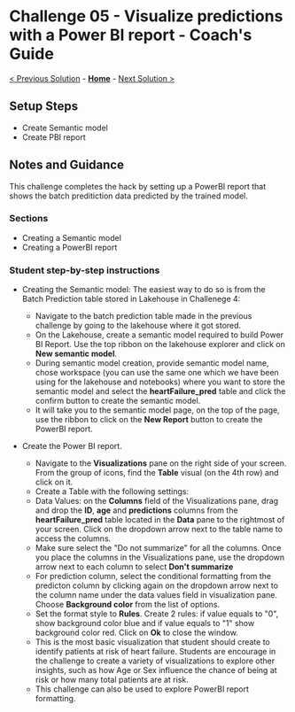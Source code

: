 # Challenge 05 - Visualize predictions with a Power BI report - Coach's Guide 

[< Previous Solution](./Solution-04.md) - **[Home](./README.md)** - [Next Solution >](./Solution-06.md)

## Setup Steps

- Create Semantic model
-  Create PBI report


## Notes and Guidance
This challenge completes the hack by setting up a PowerBI report that shows the batch preditiction data predicted by the trained model.

### Sections
- Creating a Semantic model
- Creating a PowerBI report

### Student step-by-step instructions

- Creating the Semantic model: The easiest way to do so is from the Batch Prediction table stored in Lakehouse in Challenege 4:

  - Navigate to the batch prediction table made in the previous challenge by going to the lakehouse where it got stored.
  - On the Lakehouse, create a semantic model required to build Power BI Report. Use the top ribbon on the lakehouse explorer and click on **New semantic model**.
  - During semantic model creation, provide semantic model name, chose workspace (you can use the same one which we have been using for the lakehouse and notebooks) where you want to store the semantic model and select the **heartFailure_pred** table and click the confirm button to create the semantic model.
  - It will take you to the semantic model page, on the top of the page, use the ribbon to click on the **New Report** button to create the PowerBI report.
    
 
- Create the Power BI report.
  -  Navigate to the **Visualizations** pane on the right side of your screen. From the group of icons, find the **Table** visual (on the 4th row) and click on it. 
  -  Create a Table with the following settings:
    - Data Values: on the **Columns** field of the Visualizations pane, drag and drop the **ID**, **age** and **predictions**  columns from the **heartFailure_pred** table located in the **Data** pane to the rightmost of your screen. Click on the dropdown arrow next to the table name to access the columns.
    - Make sure select the "Do not summarize" for all the columns. Once you place the columns in the Visualizations pane, use the dropdown arrow next to each column to select **Don't summarize**
    - For prediction column, select the conditional formatting from the predicton column by clicking again on the dropdown arrow next to the column name under the data values field in visualization pane. Choose **Background color** from the list of options.
    - Set the format style to **Rules**. Create 2 rules: if value equals to "0", show background color blue and if value equals to "1" show background color red. Click on **Ok** to close the window.
  - This is the most basic visualization that student should create to identify patients at risk of heart failure. Students are encourage in the challenge to create a variety of visualizations to explore other insights, such as how Age or Sex influence the chance of being at risk or how many total patients are at risk.
  - This challenge can also be used to explore PowerBI report formatting.

